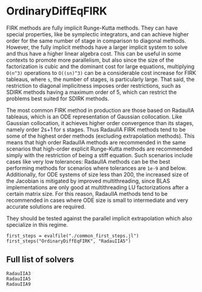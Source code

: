 # OrdinaryDiffEqFIRK

FIRK methods are fully implicit Runge-Kutta methods.
They can have special properties, like be symplectic integrators, and can achieve higher order for the same number of stage in comparison to diagonal methods.
However, the fully implicit methods have a larger implicit system to solve and thus have a higher linear algebra cost.
This can be useful in some contexts to promote more parallelism,
but also since the size of the factorization is cubic and the dominant cost for large equations,
multiplying `O(n^3)` operations to `O((sn)^3)` can be a considerable cost increase for FIRK tableaus,
where `s`, the number of stages, is particularly large.
That said, the restriction to diagonal implicitness imposes order restrictions,
such as SDIRK methods having a maximum order of 5, which can restrict the problems best suited for SDIRK methods.

The most common FIRK method in production are those based on RadauIIA tableaus,
which is an ODE representation of Gaussian collocation.
Like Gaussian collocation, it achieves higher order convergence than its stages, namely order 2s+1 for s stages.
Thus RadauIIA FIRK methods tend to be some of the highest order methods (excluding extrapolation methods).
This means that high order RadauIIA methods are recommended in the same scenarios that high-order explicit Runge-Kutta methods are recommended simply with the restriction of being a stiff equation.
Such scenarios include cases like very low tolerances: RadauIIA methods can be the best performing methods for scenarios where tolerances are `1e-9` and below.
Additionally, for ODE systems of size less than 200, the increased size of the Jacobian is mitigated by improved multithreading,
since BLAS implementations are only good at multithreading LU factorizations after a certain matrix size.
For this reason, RadauIIA methods tend to be recommended in cases where ODE size is small to intermediate and very accurate solutions are required.

They should be tested against the parallel implicit extrapolation which also specialize in this regime.

```@eval
first_steps = evalfile("./common_first_steps.jl")
first_steps("OrdinaryDiffEqFIRK", "RadauIIA5")
```

## Full list of solvers

```@docs
RadauIIA3
RadauIIA5
RadauIIA9
```
